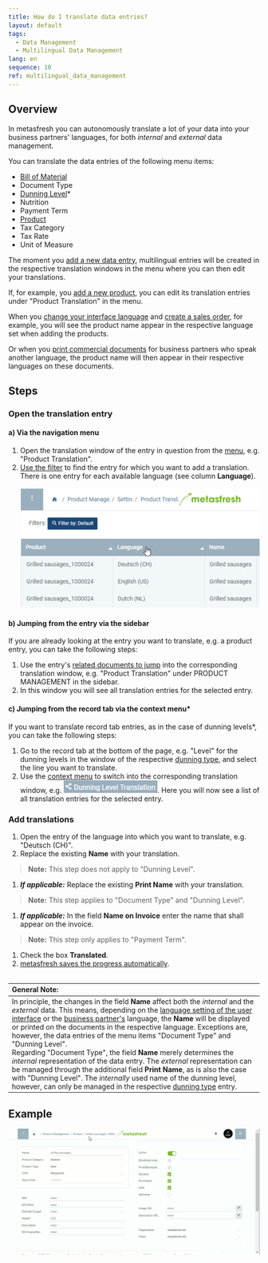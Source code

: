 ```yaml
---
title: How do I translate data entries?
layout: default
tags:
  - Data Management
  - Multilingual Data Management
lang: en
sequence: 10
ref: multilingual_data_management
---
```


## Overview
In metasfresh you can autonomously translate a lot of your data into your business partners' languages, for both *internal* and *external* data management.

You can translate the data entries of the following menu items:
- [Bill of Material](Create_BOM)
- Document Type
- [Dunning Level](Define_Dunning_Type)*
- Nutrition
- Payment Term
- [Product](NewProduct)
- Tax Category
- Tax Rate
- Unit of Measure

The moment you [add a new data entry](New_Record_Window), multilingual entries will be created in the respective translation windows in the menu where you can then edit your translations.

If, for example, you [add a new product](NewProduct), you can edit its translation entries under "Product Translation" in the menu.

When you [change your interface language](SwitchLanguage) and [create a sales order](SalesOrder_recording), for example, you will see the product name appear in the respective language set when adding the products.

Or when you [print commercial documents](PrintPreview) for business partners who speak another language, the product name will then appear in their respective languages on these documents.

## Steps

### Open the translation entry

#### a) Via the navigation menu
1. Open the translation window of the entry in question from the [menu](Menu), e.g. "Product Translation".
1. [Use the filter](Filtering_function) to find the entry for which you want to add a translation. There is one entry for each available language (see column **Language**).<br><br>![](assets/Product_translation_languages.png)

#### b) Jumping from the entry via the sidebar
If you are already looking at the entry you want to translate, e.g. a product entry, you can take the following steps:

1. Use the entry's [related documents to jump](JumptoviaSidebar) into the corresponding translation window, e.g. "Product Translation" under PRODUCT MANAGEMENT in the sidebar.
1. In this window you will see all translation entries for the selected entry.

#### c) Jumping from the record tab via the context menu*
If you want to translate record tab entries, as in the case of dunning levels*, you can take the following steps:

1. Go to the record tab at the bottom of the page, e.g. "Level" for the dunning levels in the window of the respective [dunning type](Menu), and select the line you want to translate.
1. Use the [context menu](Jumpto_via_context_menu) to switch into the corresponding translation window, e.g. ![](assets/Dunning_level_translation_context.png). Here you will now see a list of all translation entries for the selected entry.

### Add translations
1. Open the entry of the language into which you want to translate, e.g. "Deutsch (CH)".
1. Replace the existing **Name** with your translation.
 >**Note:** This step does not apply to "Dunning Level".

1. ***If applicable:*** Replace the existing **Print Name** with your translation.
 >**Note:** This step applies to "Document Type" and "Dunning Level".

1. ***If applicable:*** In the field **Name on Invoice** enter the name that shall appear on the invoice.
 >**Note:** This step only applies to "Payment Term".

1. Check the box **Translated**.
1. [metasfresh saves the progress automatically](Saveindicator).
<br><br>

| **General Note:** |
| :- |
| In principle, the changes in the field **Name** affect both the *internal* and the *external* data. This means, depending on the [language setting of the user interface](SwitchLanguage) or the [business partner's](New_Business_Partner) language, the **Name** will be displayed or printed on the documents in the respective language. Exceptions are, however, the data entries of the menu items "Document Type" and "Dunning Level".<br>Regarding "Document Type", the field **Name** merely determines the *internal* representation of the data entry. The *external* representation can be managed through the additional field **Print Name**, as is also the case with "Dunning Level". The *internally* used name of the dunning level, however, can only be managed in the respective [dunning type](Define_Dunning_Type) entry. |

## Example
![](assets/Product_translation.gif)
